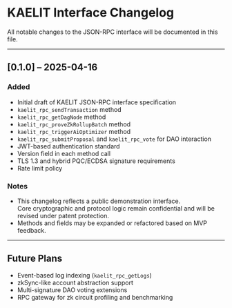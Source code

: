 # KAELIT Interface Changelog

All notable changes to the JSON-RPC interface will be documented in this file.

---

## [0.1.0] – 2025-04-16

### Added
- Initial draft of KAELIT JSON-RPC interface specification
- `kaelit_rpc_sendTransaction` method
- `kaelit_rpc_getDagNode` method
- `kaelit_rpc_proveZkRollupBatch` method
- `kaelit_rpc_triggerAiOptimizer` method
- `kaelit_rpc_submitProposal` and `kaelit_rpc_vote` for DAO interaction
- JWT-based authentication standard
- Version field in each method call
- TLS 1.3 and hybrid PQC/ECDSA signature requirements
- Rate limit policy

### Notes
- This changelog reflects a public demonstration interface.  
  Core cryptographic and protocol logic remain confidential and will be revised under patent protection.
- Methods and fields may be expanded or refactored based on MVP feedback.

---

## Future Plans

- Event-based log indexing (`kaelit_rpc_getLogs`)
- zkSync-like account abstraction support
- Multi-signature DAO voting extensions
- RPC gateway for zk circuit profiling and benchmarking
